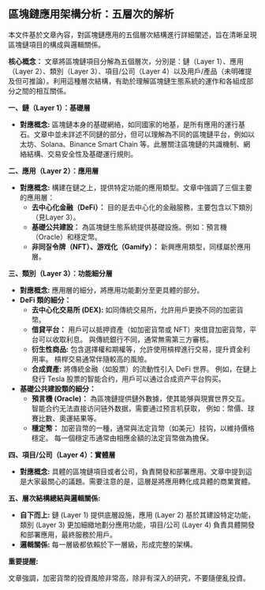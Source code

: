 ## 區塊鏈應用架構分析：五層次的解析

本文件基於文章內容，對區塊鏈應用的五個層次結構進行詳細闡述，旨在清晰呈現區塊鏈項目的構成與邏輯關係。

**核心概念：** 文章將區塊鏈項目分解為五個層次，分別是：鏈（Layer 1）、應用（Layer 2）、類別（Layer 3）、項目/公司（Layer 4）以及用戶/產品（未明確提及但可推論）。利用這種層次結構，有助於理解區塊鏈生態系統的運作和各組成部分之間的相互關係。

**一、鏈（Layer 1）：基礎層**

*   **對應概念:** 區塊鏈本身的基礎網絡，如同國家的地基，是所有應用的運行基石。文章中並未詳述不同鏈的部分，但可以理解為不同的區塊鏈平台，例如以太坊、Solana、Binance Smart Chain 等。此層關注區塊鏈的共識機制、網絡結構、交易安全性及基礎運行規則。

**二、應用（Layer 2）：應用層**

*   **對應概念:** 構建在鏈之上，提供特定功能的應用類型。文章中強調了三個主要的應用層：
    *   **去中心化金融（DeFi）：** 目的是去中心化的金融服務，主要包含以下類別（見Layer 3）。
    *   **基礎公共建設：** 為區塊鏈生態系統提供基礎設施。例如：預言機（Oracle）和穩定幣。
    *   **非同질令牌（NFT）、游戏化（Gamify）：** 新興應用類型，同樣屬於應用層。

**三、類別（Layer 3）：功能細分層**

*   **對應概念:** 應用層的細分，將應用功能劃分至更具體的部分。
*   **DeFi 類的細分：**
    *   **去中心化交易所 (DEX):**  如同傳統交易所，允許用戶更換不同的加密貨幣。
    *   **借貸平台：**  用戶可以抵押資產（如加密貨幣或 NFT）來借貸加密貨幣，平台可以收取利息。 與傳統銀行不同，通常無需第三方審核。
    *   **衍生性商品:**  包含選擇權和期權等，允許使用槓桿進行交易，提升資金利用率。 槓桿交易通常伴隨較高的風險。
    *   **合成資產:**  將傳統金融（如股票）的流動性引入 DeFi 世界。  例如，在鏈上發行 Tesla 股票的智能合约，用戶可以通过合成资产平台购买。
*   **基礎公共建設類的細分：**
     * **預言機 (Oracle)：**  為區塊鏈提供鏈外數據，使其能够與現實世界交互。 智能合约无法直接访问链外数据，需要通过预言机获取， 例如：幣價、球賽比數、奧運結果等。
     *  **穩定幣：**  加密貨幣的一種，通常與法定貨幣（如美元）挂钩，以維持價格穩定。 每一個穩定币通常由相應金額的法定貨幣做為擔保。

**四、項目/公司（Layer 4）：實體層**

*   **對應概念:** 具體的區塊鏈項目或者公司，負責開發和部署應用。文章中提到這是大家最關心的議題。需要注意的是，這層是將應用轉化成具體的商業實體。

**五、層次結構總結與邏輯關係:**

*   **自下而上:** 鏈 (Layer 1) 提供底層設施，應用 (Layer 2) 基於其建設特定功能，類別 (Layer 3) 更加細緻地劃分應用功能，項目/公司 (Layer 4) 負責具體開發和部署應用，最終服務於用戶。
*   **邏輯關係:**  每一層級都依賴於下一層級，形成完整的架構。

**重要提醒:**

文章強調，加密貨幣的投資風險非常高，除非有深入的研究，不要隨便亂投資。